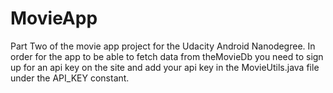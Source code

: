 # MovieApp

Part Two of the movie app project for the Udacity Android Nanodegree. In order for the app to be able to fetch data from theMovieDb you need to sign up for an api key on the site and add your api key in the MovieUtils.java file under the API_KEY constant.
